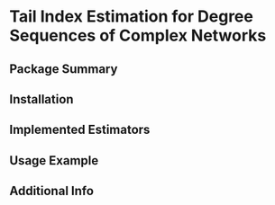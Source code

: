 # Tail Index Estimation for Degree Sequences of Complex Networks

## Package Summary

## Installation

## Implemented Estimators

## Usage Example

## Additional Info
